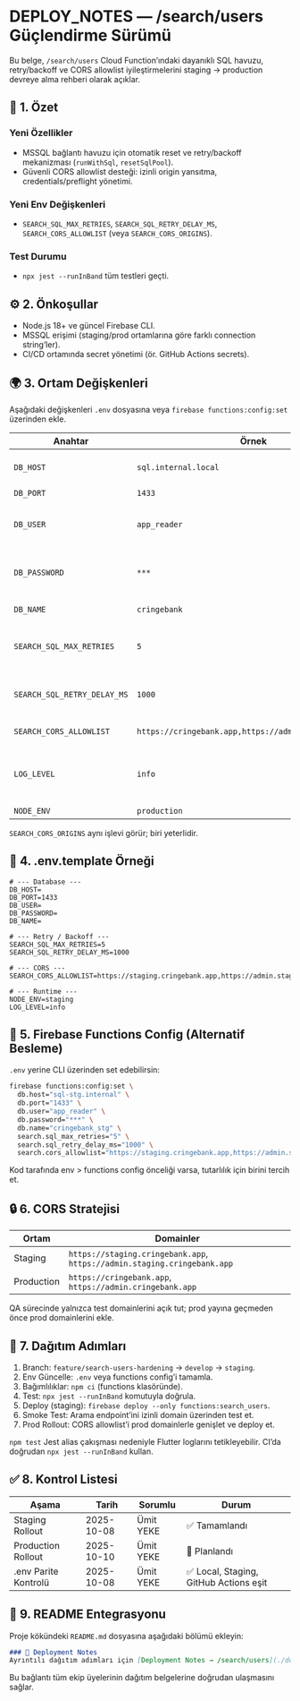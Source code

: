 # DEPLOY_NOTES — /search/users Güçlendirme Sürümü

Bu belge, `/search/users` Cloud Function’ındaki dayanıklı SQL havuzu, retry/backoff ve CORS allowlist iyileştirmelerini staging → production devreye alma rehberi olarak açıklar.

## 🔧 1. Özet

### Yeni Özellikler

- MSSQL bağlantı havuzu için otomatik reset ve retry/backoff mekanizması (`runWithSql`, `resetSqlPool`).
- Güvenli CORS allowlist desteği: izinli origin yansıtma, credentials/preflight yönetimi.

### Yeni Env Değişkenleri

- `SEARCH_SQL_MAX_RETRIES`, `SEARCH_SQL_RETRY_DELAY_MS`, `SEARCH_CORS_ALLOWLIST` (veya `SEARCH_CORS_ORIGINS`).

### Test Durumu

- `npx jest --runInBand` tüm testleri geçti.

## ⚙️ 2. Önkoşullar

- Node.js 18+ ve güncel Firebase CLI.
- MSSQL erişimi (staging/prod ortamlarına göre farklı connection string’ler).
- CI/CD ortamında secret yönetimi (ör. GitHub Actions secrets).

## 🌍 3. Ortam Değişkenleri

Aşağıdaki değişkenleri `.env` dosyasına veya `firebase functions:config:set` üzerinden ekle.

| Anahtar | Örnek | Açıklama |
| --- | --- | --- |
| `DB_HOST` | `sql.internal.local` | SQL sunucu adresi |
| `DB_PORT` | `1433` | SQL portu |
| `DB_USER` | `app_reader` | Sadece okuma yetkili kullanıcı |
| `DB_PASSWORD` | `***` | Şifre (CI’da secrets olarak saklanmalı) |
| `DB_NAME` | `cringebank` | Veritabanı adı |
| `SEARCH_SQL_MAX_RETRIES` | `5` | Hatalı sorgularda tekrar sayısı |
| `SEARCH_SQL_RETRY_DELAY_MS` | `1000` | Denemeler arası bekleme süresi (ms) |
| `SEARCH_CORS_ALLOWLIST` | `https://cringebank.app,https://admin.cringebank.app` | İzinli origin listesi |
| `LOG_LEVEL` | `info` | Log seviyesi (`debug`, `info`, `warn`, `error`) |
| `NODE_ENV` | `production` | Ortam tipi |

`SEARCH_CORS_ORIGINS` aynı işlevi görür; biri yeterlidir.

## 🧩 4. .env.template Örneği

```env
# --- Database ---
DB_HOST=
DB_PORT=1433
DB_USER=
DB_PASSWORD=
DB_NAME=

# --- Retry / Backoff ---
SEARCH_SQL_MAX_RETRIES=5
SEARCH_SQL_RETRY_DELAY_MS=1000

# --- CORS ---
SEARCH_CORS_ALLOWLIST=https://staging.cringebank.app,https://admin.staging.cringebank.app

# --- Runtime ---
NODE_ENV=staging
LOG_LEVEL=info
```

## 🧠 5. Firebase Functions Config (Alternatif Besleme)

`.env` yerine CLI üzerinden set edebilirsin:

```bash
firebase functions:config:set \
  db.host="sql-stg.internal" \
  db.port="1433" \
  db.user="app_reader" \
  db.password="***" \
  db.name="cringebank_stg" \
  search.sql_max_retries="5" \
  search.sql_retry_delay_ms="1000" \
  search.cors_allowlist="https://staging.cringebank.app,https://admin.staging.cringebank.app"
```

Kod tarafında env > functions config önceliği varsa, tutarlılık için birini tercih et.

## 🔒 6. CORS Stratejisi

| Ortam | Domainler |
| --- | --- |
| Staging | `https://staging.cringebank.app`, `https://admin.staging.cringebank.app` |
| Production | `https://cringebank.app`, `https://admin.cringebank.app` |

QA sürecinde yalnızca test domainlerini açık tut; prod yayına geçmeden önce prod domainlerini ekle.

## 🚀 7. Dağıtım Adımları

1. Branch: `feature/search-users-hardening` → `develop` → `staging`.
2. Env Güncelle: `.env` veya functions config’i tamamla.
3. Bağımlılıklar: `npm ci` (functions klasöründe).
4. Test: `npx jest --runInBand` komutuyla doğrula.
5. Deploy (staging): `firebase deploy --only functions:search_users`.
6. Smoke Test: Arama endpoint’ini izinli domain üzerinden test et.
7. Prod Rollout: CORS allowlist’i prod domainlerle genişlet ve deploy et.

`npm test` Jest alias çakışması nedeniyle Flutter loglarını tetikleyebilir. CI’da doğrudan `npx jest --runInBand` kullan.

## ✅ 8. Kontrol Listesi

| Aşama | Tarih | Sorumlu | Durum |
| --- | --- | --- | --- |
| Staging Rollout | 2025-10-08 | Ümit YEKE | ✅ Tamamlandı |
| Production Rollout | 2025-10-10 | Ümit YEKE | 🔄 Planlandı |
| .env Parite Kontrolü | 2025-10-08 | Ümit YEKE | ✅ Local, Staging, GitHub Actions eşit |

## 📘 9. README Entegrasyonu

Proje kökündeki `README.md` dosyasına aşağıdaki bölümü ekleyin:

```markdown
### 🚀 Deployment Notes
Ayrıntılı dağıtım adımları için [Deployment Notes → /search/users](./docs/DEPLOY_NOTES.md) dosyasına göz atın.
```

Bu bağlantı tüm ekip üyelerinin dağıtım belgelerine doğrudan ulaşmasını sağlar.
